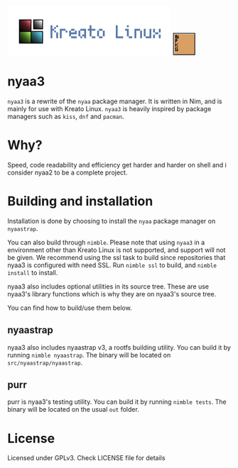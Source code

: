 <p align="left">
<img src="https://github.com/Kreato-Linux/logo/blob/master/withtext.png"> 
  <img src="https://github.com/Kreato-Linux/logo/blob/master/pkg.png" height="10%" width="10%">
</p>

# nyaa3
`nyaa3` is a rewrite of the `nyaa` package manager. It is written in Nim, and is mainly for use with Kreato Linux.
`nyaa3` is heavily inspired by package managers such as `kiss`, `dnf` and `pacman`.

# Why?
Speed, code readability and efficiency get harder and harder on shell and i consider nyaa2 to be a complete project.

# Building and installation
Installation is done by choosing to install the `nyaa` package manager on `nyaastrap`.

You can also build through `nimble`.
Please note that using `nyaa3` in a environment other than Kreato Linux is not supported, and support will not be given.
We recommend using the ssl task to build since repositories that nyaa3 is configured with need SSL.
Run `nimble ssl` to build, and `nimble install` to install.

nyaa3 also includes optional utilities in its source tree. These are use nyaa3's library functions which is why they are on nyaa3's source tree.

You can find how to build/use them below.

## nyaastrap
nyaa3 also includes nyaastrap v3, a rootfs building utility.
You can build it by running `nimble nyaastrap`. The binary will be located on `src/nyaastrap/nyaastrap`.

## purr
purr is nyaa3's testing utility. You can build it by running `nimble tests`. The binary will be located on the usual `out` folder.

# License
Licensed under GPLv3. Check LICENSE file for details

